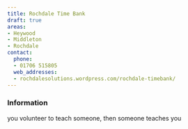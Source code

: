 ```yaml
---
title: Rochdale Time Bank
draft: true
areas:
- Heywood
- Middleton
- Rochdale
contact:
  phone:
  - 01706 515805
  web_addresses:
  - rochdalesolutions.wordpress.com/rochdale-timebank/
---
```


### Information
you volunteer to teach someone, then someone teaches you

